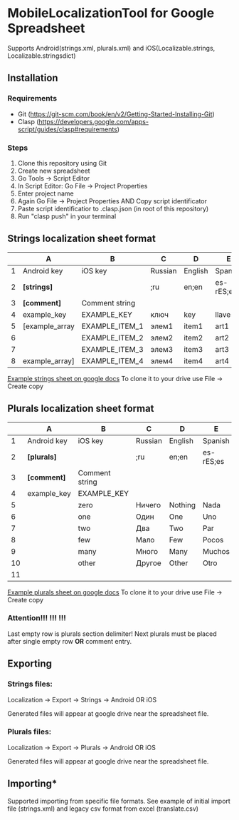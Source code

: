 # MobileLocalizationTool for Google Spreadsheet
Supports Android(strings.xml, plurals.xml) and iOS(Localizable.strings, Localizable.stringsdict)

## Installation

### Requirements
- Git (https://git-scm.com/book/en/v2/Getting-Started-Installing-Git)
- Clasp (https://developers.google.com/apps-script/guides/clasp#requirements)

### Steps
1. Clone this repository using Git
1. Create new spreadsheet
1. Go Tools -> Script Editor
1. In Script Editor: Go File -> Project Properties
1. Enter project name
1. Again Go File -> Project Properties AND Copy script identificator
1. Paste script identificatior to .clasp.json (in root of this repository)
1. Run "clasp push" in your terminal

## Strings localization sheet format
|   |       A       |       B        |    C    |    D    |    E     |
|---|---------------|----------------|---------|---------|----------|
| 1 | Android key   | iOS key        | Russian | English | Spanish  |
| 2 | **[strings]** |                | ;ru     | en;en   | es-rES;es|
| 3 | **[comment]** | Comment string |         |         |          |
| 4 | example_key   | EXAMPLE_KEY    | ключ    | key     | llave    |
| 5 |[example_array | EXAMPLE_ITEM_1 | элем1   | item1   | art1     |
| 6 |               | EXAMPLE_ITEM_2 | элем2   | item2   | art2     |
| 7 |               | EXAMPLE_ITEM_3 | элем3   | item3   | art3     |
| 8 |example_array] | EXAMPLE_ITEM_4 | элем4   | item4   | art4     |


[Example strings sheet on google docs](https://docs.google.com/spreadsheets/d/1dWfvRFGfIa81SjQ66cRCcbkPNAVWGMvigDsSVtVisvc/edit?usp=sharing)
To clone it to your drive use File -> Create copy


## Plurals localization sheet format

|    |       A       |       B        |    C    |    D    |    E     |
|----|---------------|----------------|---------|---------|----------|
|  1 | Android key   | iOS key        | Russian | English | Spanish  |
|  2 | **[plurals]** |                | ;ru     | en;en   | es-rES;es|
|  3 | **[comment]** | Comment string |         |         |          |
|  4 | example_key   | EXAMPLE_KEY    |         |         |          |
|  5 |               | zero           | Ничего  | Nothing | Nada     |
|  6 |               | one            | Один    | One     | Uno      |
|  7 |               | two            | Два     | Two     | Par      |
|  8 |               | few            | Мало    | Few     | Pocos    |
|  9 |               | many           | Много   | Many    | Muchos   |
| 10 |               | other          | Другое  | Other   | Otro     |
| 11 |               |                |         |         |          |


[Example plurals sheet on google docs](https://docs.google.com/spreadsheets/d/1ZZQuJRoyISnadn7oQXnuZvTHAK3S28kxFb-QYgkxcBY/edit?usp=sharing)
To clone it to your drive use File -> Create copy

### **Attention!!! !!! !!!**
Last empty row is plurals section delimiter! Next plurals must be placed after single empty row **OR** comment entry.

## Exporting

### Strings files:
Localization -> Export -> Strings -> Android OR iOS

Generated files will appear at google drive near the spreadsheet file.

### Plurals files:
Localization -> Export -> Plurals -> Android OR iOS

Generated files will appear at google drive near the spreadsheet file.


## Importing*
Supported importing from specific file formats. See example of initial import file (strings.xml) and legacy csv format from excel (translate.csv)